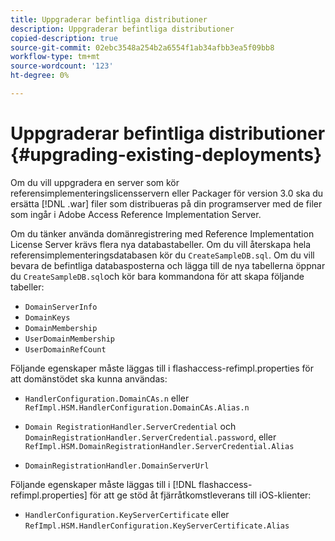```yaml
---
title: Uppgraderar befintliga distributioner
description: Uppgraderar befintliga distributioner
copied-description: true
source-git-commit: 02ebc3548a254b2a6554f1ab34afbb3ea5f09bb8
workflow-type: tm+mt
source-wordcount: '123'
ht-degree: 0%

---
```


# Uppgraderar befintliga distributioner {#upgrading-existing-deployments}

Om du vill uppgradera en server som kör referensimplementeringslicensservern eller Packager för version 3.0 ska du ersätta [!DNL .war] filer som distribueras på din programserver med de filer som ingår i Adobe Access Reference Implementation Server.

Om du tänker använda domänregistrering med Reference Implementation License Server krävs flera nya databastabeller. Om du vill återskapa hela referensimplementeringsdatabasen kör du `CreateSampleDB.sql`. Om du vill bevara de befintliga databasposterna och lägga till de nya tabellerna öppnar du `CreateSampleDB.sql`och kör bara kommandona för att skapa följande tabeller:

* `DomainServerInfo`
* `DomainKeys`
* `DomainMembership`
* `UserDomainMembership`
* `UserDomainRefCount`

Följande egenskaper måste läggas till i flashaccess-refimpl.properties för att domänstödet ska kunna användas:

* `HandlerConfiguration.DomainCAs.n` eller `RefImpl.HSM.HandlerConfiguration.DomainCAs.Alias.n`

* `Domain RegistrationHandler.ServerCredential` och `DomainRegistrationHandler.ServerCredential.password`, eller `RefImpl.HSM.DomainRegistrationHandler.ServerCredential.Alias`

* `DomainRegistrationHandler.DomainServerUrl`

Följande egenskaper måste läggas till i [!DNL flashaccess-refimpl.properties] för att ge stöd åt fjärråtkomstleverans till iOS-klienter:

* `HandlerConfiguration.KeyServerCertificate` eller `RefImpl.HSM.HandlerConfiguration.KeyServerCertificate.Alias`
